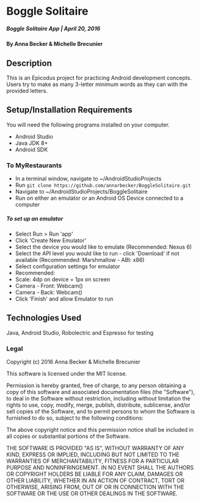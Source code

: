 # Boggle Solitaire

##### Boggle Solitaire App | April 20, 2016

#### By Anna Becker & Michelle Brecunier

## Description

This is an Epicodus project for practicing Android development concepts. Users try to make as many 3-letter minimum words as they can with the provided letters.

## Setup/Installation Requirements
You will need the following programs installed on your computer.
* Android Studio
* Java JDK 8+
* Android SDK

### To MyRestaurants
* In a terminal window, navigate to ~/AndroidStudioProjects
* Run `git clone https://github.com/annarbecker/BoggleSolitaire.git`
* Navigate to ~/AndroidStudioProjects/BoggleSolitaire
* Run on either an emulator or an Android OS Device connected to a computer

##### To set up an emulator
* Select Run > Run 'app'
* Click 'Create New Emulator'
* Select the device you would like to emulate (Recommended: Nexus 6)
* Select the API level you would like to run - click 'Download' if not available (Recommended: Marshmallow - ABI: x86)
* Select configuration settings for emulator
 * Recommended:
 * Scale: 4dp on device = 1px on screen
 * Camera - Front: Webcam()
 * Camera - Back: Webcam()
* Click 'Finish' and allow Emulator to run

## Technologies Used

Java, Android Studio, Robolectric and Espresso for testing

### Legal

Copyright (c) 2016 Anna Becker & Michelle Brecunier

This software is licensed under the MIT license.

Permission is hereby granted, free of charge, to any person obtaining a copy
of this software and associated documentation files (the "Software"), to deal
in the Software without restriction, including without limitation the rights
to use, copy, modify, merge, publish, distribute, sublicense, and/or sell
copies of the Software, and to permit persons to whom the Software is
furnished to do so, subject to the following conditions:

The above copyright notice and this permission notice shall be included in
all copies or substantial portions of the Software.

THE SOFTWARE IS PROVIDED "AS IS", WITHOUT WARRANTY OF ANY KIND, EXPRESS OR
IMPLIED, INCLUDING BUT NOT LIMITED TO THE WARRANTIES OF MERCHANTABILITY,
FITNESS FOR A PARTICULAR PURPOSE AND NONINFRINGEMENT. IN NO EVENT SHALL THE
AUTHORS OR COPYRIGHT HOLDERS BE LIABLE FOR ANY CLAIM, DAMAGES OR OTHER
LIABILITY, WHETHER IN AN ACTION OF CONTRACT, TORT OR OTHERWISE, ARISING FROM,
OUT OF OR IN CONNECTION WITH THE SOFTWARE OR THE USE OR OTHER DEALINGS IN
THE SOFTWARE.
